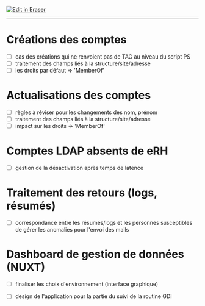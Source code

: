 <p><a target="_blank" href="https://app.eraser.io/workspace/4pa9LPqtILCTlxXKp2oG" id="edit-in-eraser-github-link"><img alt="Edit in Eraser" src="https://firebasestorage.googleapis.com/v0/b/second-petal-295822.appspot.com/o/images%2Fgithub%2FOpen%20in%20Eraser.svg?alt=media&amp;token=968381c8-a7e7-472a-8ed6-4a6626da5501"></a></p>

---

# Créations des comptes
- [ ] cas des créations qui ne renvoient pas de TAG au niveau du script PS
- [ ] traitement des champs liés à la structure/site/adresse
- [ ] les droits par défaut => 'MemberOf'
# Actualisations des comptes
- [ ] règles à réviser pour les changements des nom, prénom
- [ ] traitement des champs liés à la structure/site/adresse
- [ ] impact sur les droits => 'MemberOf'
# Comptes LDAP absents de eRH
- [ ] gestion de la désactivation après temps de latence
# Traitement des retours (logs, résumés)
- [ ] correspondance entre les résumés/logs et les personnes susceptibles de gérer les anomalies pour l'envoi des mails
# Dashboard de gestion de données (NUXT)
- [ ] finaliser les choix d'environnement (interface graphique)
- [ ] design de l'application pour la partie du suivi de la routine GDI




<!--- Eraser file: https://app.eraser.io/workspace/4pa9LPqtILCTlxXKp2oG --->